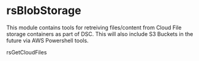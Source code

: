 rsBlobStorage
=====

This module contains tools for retreiving files/content from Cloud File storage containers as part of DSC. This will also include S3 Buckets in the future via AWS Powershell tools.

rsGetCloudFiles